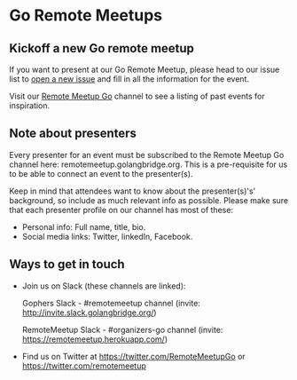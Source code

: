 # Go Remote Meetups

## Kickoff a new Go remote meetup
If you want to present at our Go Remote Meetup, please head to our issue list to [open a new issue](https://github.com/remotemeetup/go/issues/new) and fill in all the information for the event.

Visit our [Remote Meetup Go](remotemeetup.golangbridge.org) channel to see a listing of past events for inspiration.

## Note about presenters
Every presenter for an event must be subscribed to the Remote Meetup Go channel here: remotemeetup.golangbridge.org. This is a pre-requisite for us to be able to connect an event to the presenter(s).

Keep in mind that attendees want to know about the presenter(s)'s' background, so include as much relevant info as possible. Please make sure that each presenter profile on our channel has most of these:
- Personal info: Full name, title, bio.
- Social media links: Twitter, linkedIn, Facebook.


## Ways to get in touch

- Join us on Slack (these channels are linked):

    Gophers Slack - #remotemeetup channel (invite: http://invite.slack.golangbridge.org/)

    RemoteMeetup Slack - #organizers-go channel (invite: https://remotemeetup.herokuapp.com/)

- Find us on Twitter at https://twitter.com/RemoteMeetupGo or https://twitter.com/remotemeetup
